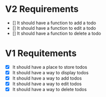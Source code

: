 # V2 Requirements
- [] It should have a function to add a todo
- [] It should have a function to edit a todo
- [] It should have a function to delete a todo

# V1 Requitements
- [x] It should have a place to store todos
- [x] It should have a way to display todos
- [x] It should have a way to add todos
- [x] It should have a way to edit todos
- [x] It should have a way to delete todos